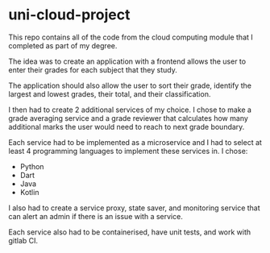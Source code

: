 # uni-cloud-project

This repo contains all of the code from the cloud computing module that I completed as part of my degree.

The idea was to create an application with a frontend allows the user to enter their grades for each subject that they study. 

The application should also allow the user to sort their grade, identify the largest and lowest grades, their total, and their classification.

I then had to create 2 additional services of my choice. I chose to make a grade averaging service and a grade reviewer that calculates how many additional marks the user would need to reach to next grade boundary.

Each service had to be implemented as a microservice and I had to select at least 4 programming languages to implement these services in. I chose:
- Python
- Dart
- Java
- Kotlin

I also had to create a service proxy, state saver, and monitoring service that can alert an admin if there is an issue with a service.

Each service also had to be containerised, have unit tests, and work with gitlab CI.
